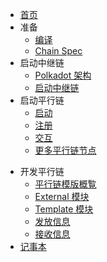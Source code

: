 <!-- docs/_sidebar.md -->

- [首页](zh-cn/)
- 准备
  - [编译](zh-cn/1-prep/1-compiling.md)
  - [Chain Spec](zh-cn/1-prep/2-chain-spec.md)
- 启动中继链
  - [Polkadot 架构](zh-cn/2-relay-chain/1-architecture.md)
  - [启动中继链](zh-cn/2-relay-chain/2-launch.md)
- 启动平行链
  - [启动](zh-cn/3-parachains/1-launch.md)
  - [注册](zh-cn/3-parachains/2-register.md)
  - [交互](zh-cn/3-parachains/3-interact.md)
  - [更多平行链节点](zh-cn/3-parachains/4-more-nodes.md)
<!-- - 不同链之间转帐 -->
  <!-- - [下行转帐](zh-cn/4-cross-chain/1-downward.md) -->
  <!-- - [上行转帐](zh-cn/4-cross-chain/2-upward.md) -->
  <!-- - [平行转帐](zh-cn/4-cross-chain/3-lateral.md) -->
- 开发平行链
  - [平行链模版概覧](zh-cn/5-develop/1-template-overview.md)
  - [External 模块](zh-cn/5-develop/2-external-pallet.md)
  - [Template 模块](zh-cn/5-develop/3-template-pallet.md)
  - [发放信息](zh-cn/5-develop/4-sending-messages.md)
  - [接收信息](zh-cn/5-develop/5-receiving-messages.md)
- [记事本](shared/embedded-notes.md)
